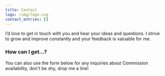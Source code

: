```yaml
---
title: Contact
logo: /img/logo.svg
contact_entries: []
---
```

I’d love to get in touch with you and hear your ideas and questions. I strive to grow and improve constantly and your feedback
is valuable for me.

<h3 class="f4 b lh-title mb2">How can I get…?</h3>

You can also use the form below for any inquiries about Commission availability, don't be shy, drop me a line!